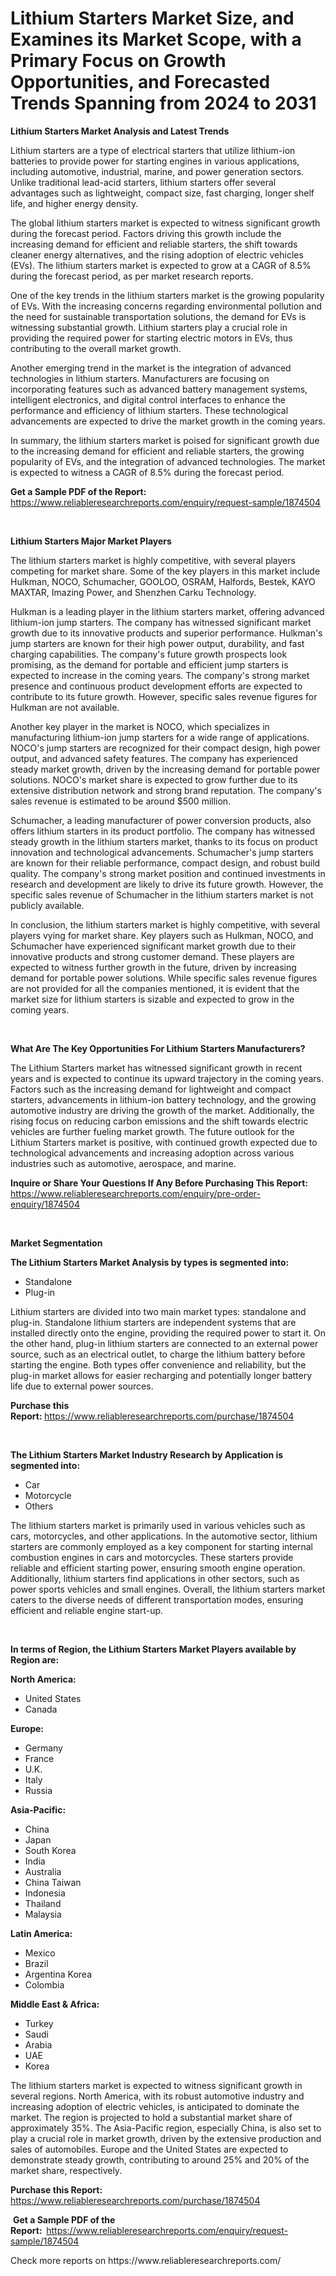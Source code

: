 <p><h1>Lithium Starters Market Size, and Examines its Market Scope, with a Primary Focus on Growth Opportunities, and Forecasted Trends Spanning from 2024 to 2031</h1></p><p><strong>Lithium Starters Market Analysis and Latest Trends</strong></p>
<p><p>Lithium starters are a type of electrical starters that utilize lithium-ion batteries to provide power for starting engines in various applications, including automotive, industrial, marine, and power generation sectors. Unlike traditional lead-acid starters, lithium starters offer several advantages such as lightweight, compact size, fast charging, longer shelf life, and higher energy density.</p><p>The global lithium starters market is expected to witness significant growth during the forecast period. Factors driving this growth include the increasing demand for efficient and reliable starters, the shift towards cleaner energy alternatives, and the rising adoption of electric vehicles (EVs). The lithium starters market is expected to grow at a CAGR of 8.5% during the forecast period, as per market research reports.</p><p>One of the key trends in the lithium starters market is the growing popularity of EVs. With the increasing concerns regarding environmental pollution and the need for sustainable transportation solutions, the demand for EVs is witnessing substantial growth. Lithium starters play a crucial role in providing the required power for starting electric motors in EVs, thus contributing to the overall market growth.</p><p>Another emerging trend in the market is the integration of advanced technologies in lithium starters. Manufacturers are focusing on incorporating features such as advanced battery management systems, intelligent electronics, and digital control interfaces to enhance the performance and efficiency of lithium starters. These technological advancements are expected to drive the market growth in the coming years.</p><p>In summary, the lithium starters market is poised for significant growth due to the increasing demand for efficient and reliable starters, the growing popularity of EVs, and the integration of advanced technologies. The market is expected to witness a CAGR of 8.5% during the forecast period.</p></p>
<p><strong>Get a Sample PDF of the Report:&nbsp;</strong> <a href="https://www.reliableresearchreports.com/enquiry/request-sample/1874504">https://www.reliableresearchreports.com/enquiry/request-sample/1874504</a></p>
<p>&nbsp;</p>
<p><strong>Lithium Starters Major Market Players</strong></p>
<p><p>The lithium starters market is highly competitive, with several players competing for market share. Some of the key players in this market include Hulkman, NOCO, Schumacher, GOOLOO, OSRAM, Halfords, Bestek, KAYO MAXTAR, Imazing Power, and Shenzhen Carku Technology.</p><p>Hulkman is a leading player in the lithium starters market, offering advanced lithium-ion jump starters. The company has witnessed significant market growth due to its innovative products and superior performance. Hulkman's jump starters are known for their high power output, durability, and fast charging capabilities. The company's future growth prospects look promising, as the demand for portable and efficient jump starters is expected to increase in the coming years. The company's strong market presence and continuous product development efforts are expected to contribute to its future growth. However, specific sales revenue figures for Hulkman are not available.</p><p>Another key player in the market is NOCO, which specializes in manufacturing lithium-ion jump starters for a wide range of applications. NOCO's jump starters are recognized for their compact design, high power output, and advanced safety features. The company has experienced steady market growth, driven by the increasing demand for portable power solutions. NOCO's market share is expected to grow further due to its extensive distribution network and strong brand reputation. The company's sales revenue is estimated to be around $500 million.</p><p>Schumacher, a leading manufacturer of power conversion products, also offers lithium starters in its product portfolio. The company has witnessed steady growth in the lithium starters market, thanks to its focus on product innovation and technological advancements. Schumacher's jump starters are known for their reliable performance, compact design, and robust build quality. The company's strong market position and continued investments in research and development are likely to drive its future growth. However, the specific sales revenue of Schumacher in the lithium starters market is not publicly available.</p><p>In conclusion, the lithium starters market is highly competitive, with several players vying for market share. Key players such as Hulkman, NOCO, and Schumacher have experienced significant market growth due to their innovative products and strong customer demand. These players are expected to witness further growth in the future, driven by increasing demand for portable power solutions. While specific sales revenue figures are not provided for all the companies mentioned, it is evident that the market size for lithium starters is sizable and expected to grow in the coming years.</p></p>
<p>&nbsp;</p>
<p><strong>What Are The Key Opportunities For Lithium Starters Manufacturers?</strong></p>
<p><p>The Lithium Starters market has witnessed significant growth in recent years and is expected to continue its upward trajectory in the coming years. Factors such as the increasing demand for lightweight and compact starters, advancements in lithium-ion battery technology, and the growing automotive industry are driving the growth of the market. Additionally, the rising focus on reducing carbon emissions and the shift towards electric vehicles are further fueling market growth. The future outlook for the Lithium Starters market is positive, with continued growth expected due to technological advancements and increasing adoption across various industries such as automotive, aerospace, and marine.</p></p>
<p><strong>Inquire or Share Your Questions If Any Before Purchasing This Report:</strong> <a href="https://www.reliableresearchreports.com/enquiry/pre-order-enquiry/1874504">https://www.reliableresearchreports.com/enquiry/pre-order-enquiry/1874504</a></p>
<p>&nbsp;</p>
<p><strong>Market Segmentation</strong></p>
<p><strong>The Lithium Starters Market Analysis by types is segmented into:</strong></p>
<p><ul><li>Standalone</li><li>Plug-in</li></ul></p>
<p><p>Lithium starters are divided into two main market types: standalone and plug-in. Standalone lithium starters are independent systems that are installed directly onto the engine, providing the required power to start it. On the other hand, plug-in lithium starters are connected to an external power source, such as an electrical outlet, to charge the lithium battery before starting the engine. Both types offer convenience and reliability, but the plug-in market allows for easier recharging and potentially longer battery life due to external power sources.</p></p>
<p><strong>Purchase this Report:&nbsp;</strong><a href="https://www.reliableresearchreports.com/purchase/1874504">https://www.reliableresearchreports.com/purchase/1874504</a></p>
<p>&nbsp;</p>
<p><strong>The Lithium Starters Market Industry Research by Application is segmented into:</strong></p>
<p><ul><li>Car</li><li>Motorcycle</li><li>Others</li></ul></p>
<p><p>The lithium starters market is primarily used in various vehicles such as cars, motorcycles, and other applications. In the automotive sector, lithium starters are commonly employed as a key component for starting internal combustion engines in cars and motorcycles. These starters provide reliable and efficient starting power, ensuring smooth engine operation. Additionally, lithium starters find applications in other sectors, such as power sports vehicles and small engines. Overall, the lithium starters market caters to the diverse needs of different transportation modes, ensuring efficient and reliable engine start-up.</p></p>
<p>&nbsp;</p>
<p><strong>In terms of Region, the Lithium Starters Market Players available by Region are:</strong></p>
<p>
    <p> <strong> North America: </strong>
        <ul>
            <li>United States</li>
            <li>Canada</li>
        </ul>
        </p> 
    <p> <strong> Europe: </strong>
        <ul>
            <li>Germany</li>
            <li>France</li>
            <li>U.K.</li>
            <li>Italy</li>
            <li>Russia</li>
        </ul>
        </p> 
    <p> <strong> Asia-Pacific: </strong>
        <ul>
            <li>China</li>
            <li>Japan</li>
            <li>South Korea</li>
            <li>India</li>
            <li>Australia</li>
            <li>China Taiwan</li>
            <li>Indonesia</li>
            <li>Thailand</li>
            <li>Malaysia</li>
        </ul>
        </p> 
    <p> <strong> Latin America: </strong>
        <ul>
            <li>Mexico</li>
            <li>Brazil</li>
            <li>Argentina Korea</li>
            <li>Colombia</li>
        </ul>
        </p> 
    <p> <strong> Middle East & Africa: </strong>
        <ul>
            <li>Turkey</li>
            <li>Saudi</li>
            <li>Arabia</li>
            <li>UAE</li>
            <li>Korea</li>
        </ul>
    </p>
    </p>
<p><p>The lithium starters market is expected to witness significant growth in several regions. North America, with its robust automotive industry and increasing adoption of electric vehicles, is anticipated to dominate the market. The region is projected to hold a substantial market share of approximately 35%. The Asia-Pacific region, especially China, is also set to play a crucial role in market growth, driven by the extensive production and sales of automobiles. Europe and the United States are expected to demonstrate steady growth, contributing to around 25% and 20% of the market share, respectively.</p></p>
<p><strong>Purchase this Report: </strong><a href="https://www.reliableresearchreports.com/purchase/1874504">https://www.reliableresearchreports.com/purchase/1874504</a></p>
<p>&nbsp;<strong>Get a Sample PDF of the Report:&nbsp;&nbsp;</strong><a href="https://www.reliableresearchreports.com/enquiry/request-sample/1874504">https://www.reliableresearchreports.com/enquiry/request-sample/1874504</a></p>
<p><strong></strong></p>
<p>Check more reports on https://www.reliableresearchreports.com/</p>